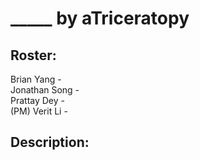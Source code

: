 # _____ by aTriceratopy
## Roster:
Brian Yang -   
Jonathan Song -   
Prattay Dey -   
(PM) Verit Li - 
## Description:

